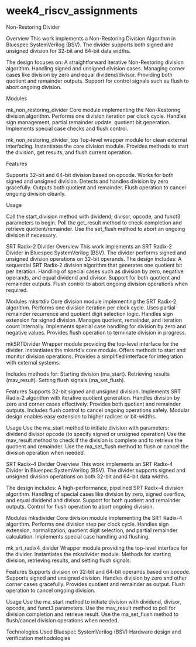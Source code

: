 # week4_riscv_assignments
Non-Restoring Divider

Overview
This work implements a Non-Restoring Division Algorithm in Bluespec SystemVerilog (BSV). The divider supports both signed and unsigned division for 32-bit and 64-bit data widths.

The design focuses on:
A straightforward iterative Non-Restoring division algorithm.
Handling signed and unsigned division cases.
Managing corner cases like division by zero and equal dividend/divisor.
Providing both quotient and remainder outputs.
Support for control signals such as flush to abort ongoing division.

Modules

mk_non_restoring_divider
Core module implementing the Non-Restoring division algorithm.
Performs one division iteration per clock cycle.
Handles sign management, partial remainder update, quotient bit generation.
Implements special case checks and flush control.

mk_non_restoring_divider_top
Top-level wrapper module for clean external interfacing.
Instantiates the core division module.
Provides methods to start the division, get results, and flush current operation.

Features

Supports 32-bit and 64-bit division based on opcode.
Works for both signed and unsigned division.
Detects and handles division by zero gracefully.
Outputs both quotient and remainder.
Flush operation to cancel ongoing division cleanly.

Usage

Call the start_division method with dividend, divisor, opcode, and funct3 parameters to begin.
Poll the get_result method to check completion and retrieve quotient/remainder.
Use the set_flush method to abort an ongoing division if necessary.

SRT Radix-2 Divider
Overview
This work implements an SRT Radix-2 Divider in Bluespec SystemVerilog (BSV).
The divider performs signed and unsigned division operations on 32-bit operands.
The design includes:
A sequential SRT Radix-2 division algorithm that generates one quotient bit per iteration.
Handling of special cases such as division by zero, negative operands, and equal dividend and divisor.
Support for both quotient and remainder outputs.
Flush control to abort ongoing division operations when required.

Modules
mksrtdiv
Core division module implementing the SRT Radix-2 algorithm.
Performs one division iteration per clock cycle.
Uses partial remainder recurrence and quotient digit selection logic.
Handles sign extension for signed division.
Manages quotient, remainder, and iteration count internally.
Implements special case handling for division by zero and negative values.
Provides flush operation to terminate division in progress.

mkSRTDivider
Wrapper module providing the top-level interface for the divider.
Instantiates the mksrtdiv core module.
Offers methods to start and monitor division operations.
Provides a simplified interface for integration with external systems.

Includes methods for:
Starting division (ma_start).
Retrieving results (mav_result).
Setting flush signals (ma_set_flush).

Features
Supports 32-bit signed and unsigned division.
Implements SRT Radix-2 algorithm with iterative quotient generation.
Handles division by zero and corner cases effectively.
Provides both quotient and remainder outputs.
Includes flush control to cancel ongoing operations safely.
Modular design enables easy extension to higher radices or bit-widths.

Usage
Use the ma_start method to initiate division with parameters:
dividend
divisor
opcode (to specify signed or unsigned operation)
Use the mav_result method to check if the division is complete and to retrieve the quotient and remainder.
Use the ma_set_flush method to flush or cancel the division operation when needed.

SRT Radix-4 Divider
Overview
This work implements an SRT Radix-4 Divider in Bluespec SystemVerilog (BSV). The divider supports signed and unsigned division operations on both 32-bit and 64-bit data widths.

The design includes:
A high-performance, pipelined SRT Radix-4 division algorithm.
Handling of special cases like division by zero, signed overflow, and equal dividend and divisor.
Support for both quotient and remainder outputs.
Control for flush operation to abort ongoing division.

Modules
mksdivider
Core division module implementing the SRT Radix-4 algorithm.
Performs one division step per clock cycle.
Handles sign extension, normalization, quotient digit selection, and partial remainder calculation.
Implements special case handling and flushing.

mk_srt_radix4_divider
Wrapper module providing the top-level interface for the divider.
Instantiates the mksdivider module.
Methods for starting division, retrieving results, and setting flush signals.

Features
Supports division on 32-bit and 64-bit operands based on opcode.
Supports signed and unsigned division.
Handles division by zero and other corner cases gracefully.
Provides quotient and remainder as output.
Flush operation to cancel ongoing division.

Usage
Use the ma_start method to initiate division with dividend, divisor, opcode, and funct3 parameters.
Use the mav_result method to poll for division completion and retrieve result.
Use the ma_set_flush method to flush/cancel division operations when needed.

Technologies Used
Bluespec SystemVerilog (BSV)
Hardware design and verification methodologies
